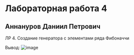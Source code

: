 # Лабораторная работа 4
## Аннануров Даниил Петрович
ЛР 4. Создание генератора с элементами ряда Фибоначчи

Вывод: 
![image](https://github.com/user-attachments/assets/8ccd1524-5d18-465e-a641-aec1af44c15c)
